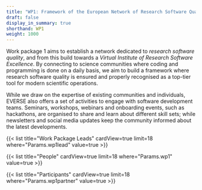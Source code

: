 ```yaml
---
title: "WP1: Framework of the European Network of Research Software Quality"
draft: false
display_in_summary: true
shorthand: WP1
weight: 1000
---
```


Work package 1 aims to establish a network dedicated to *research software quality*, and from this build towards a *Virtual Institute of Research Software Excellence*. By connecting to science communities where coding and programming is done on a daily basis, we aim to build a framework where research software quality is ensured and properly recognised as a top-tier tool for modern scientific operations.

While we draw on the expertise of existing communities and individuals, EVERSE also offers a set of activities to engage with software development teams. Seminars, workshops, webinars and onboarding events, such as hackathons, are organised to share and learn about different skill sets; while newsletters and social media updates keep the community informed about the latest developments.

{{< list title="Work Package Leads" cardView=true limit=18 where="Params.wp1lead" value=true  >}}

{{< list title="People" cardView=true limit=18 where="Params.wp1" value=true  >}}

{{< list title="Participants" cardView=true limit=18 where="Params.wp1partner" value=true  >}}
